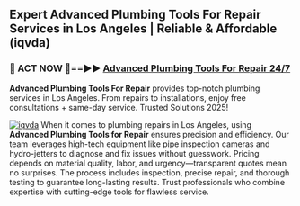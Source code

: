 ## Expert Advanced Plumbing Tools For Repair Services in Los Angeles | Reliable & Affordable (iqvda)  

<h3>🚿 ACT NOW 🌟==►► <a href="https://tinyurl.com/2ne6vx2x" rel="nofollow">Advanced Plumbing Tools For Repair 24/7</a></h3>

**Advanced Plumbing Tools For Repair** provides top-notch plumbing services in Los Angeles. From repairs to installations, enjoy free consultations + same-day service. Trusted Solutions 2025!

[![iqvda](https://i.imgur.com/4PFF4AK.jpeg)](https://tinyurl.com/2ne6vx2x)
When it comes to plumbing repairs in Los Angeles, using **Advanced Plumbing Tools for Repair** ensures precision and efficiency. Our team leverages high-tech equipment like pipe inspection cameras and hydro-jetters to diagnose and fix issues without guesswork. Pricing depends on material quality, labor, and urgency—transparent quotes mean no surprises. The process includes inspection, precise repair, and thorough testing to guarantee long-lasting results. Trust professionals who combine expertise with cutting-edge tools for flawless service.